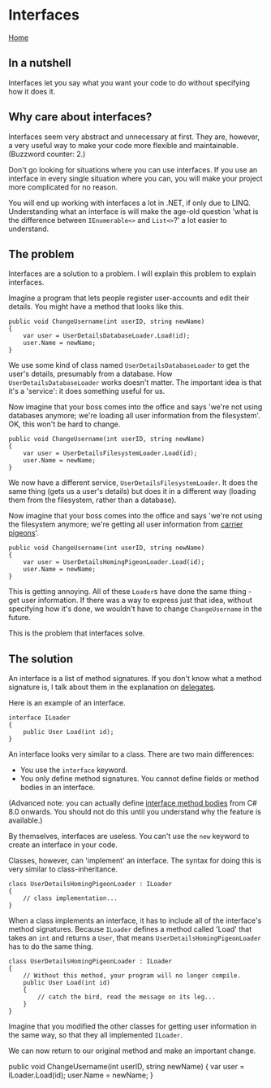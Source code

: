 # Interfaces

[Home](intro.md)

## In a nutshell

Interfaces let you say what you want your code to do without specifying how it does it.

## Why care about interfaces?

Interfaces seem very abstract and unnecessary at first. They are, however, a very useful way to make your code more flexible and maintainable. (Buzzword counter: 2.)

Don't go looking for situations where you can use interfaces. If you use an interface in every single situation where you can, you will make your project more complicated for no reason. 

You will end up working with interfaces a lot in .NET, if only due to LINQ. Understanding what an interface is will make the age-old question 'what is the difference between `IEnumerable<>` and `List<>`?' a lot easier to understand.

## The problem

Interfaces are a solution to a problem. I will explain this problem to explain interfaces.

Imagine a program that lets people register user-accounts and edit their details. You might have a method that looks like this.

```
public void ChangeUsername(int userID, string newName)
{
    var user = UserDetailsDatabaseLoader.Load(id);
    user.Name = newName;
}
```

We use some kind of class named `UserDetailsDatabaseLoader` to get the user's details, presumably from a database. How `UserDetailsDatabaseLoader` works doesn't matter. The important idea is that it's a 'service': it does something useful for us. 

Now imagine that your boss comes into the office and says 'we're not using databases anymore; we're loading all user information from the filesystem'. OK, this won't be hard to change. 

```
public void ChangeUsername(int userID, string newName)
{
    var user = UserDetailsFilesystemLoader.Load(id);
    user.Name = newName;
}
```

We now have a different service, `UserDetailsFilesystemLoader`. It does the same thing (gets us a user's details) but does it in a different way (loading them from the filesystem, rather than a database).

Now imagine that your boss comes into the office and says 'we're not using the filesystem anymore; we're getting all user information from [carrier pigeons](https://en.wikipedia.org/wiki/Homing_pigeon)'. 

```
public void ChangeUsername(int userID, string newName)
{
    var user = UserDetailsHomingPigeonLoader.Load(id);
    user.Name = newName;
}
```

This is getting annoying. All of these `Loader`s have done the same thing - get user information. If there was a way to express just that idea, without specifying how it's done, we wouldn't have to change `ChangeUsername` in the future.

This is the problem that interfaces solve.

## The solution

An interface is a list of method signatures. If you don't know what a method signature is, I talk about them in the explanation on [delegates](delegates.md).

Here is an example of an interface. 

```
interface ILoader
{
    public User Load(int id);
}
```

An interface looks very similar to a class. There are two main differences:
* You use the `interface` keyword.
* You only define method signatures. You cannot define fields or method bodies in an interface.

(Advanced note: you can actually define [interface method bodies](https://www.infoq.com/articles/default-interface-methods-cs8/) from C# 8.0 onwards. You should not do this until you understand why the feature is available.)

By themselves, interfaces are useless. You can't use the `new` keyword to create an interface in your code.

Classes, however, can 'implement' an interface. The syntax for doing this is very similar to class-inheritance.

```
class UserDetailsHomingPigeonLoader : ILoader
{
    // class implementation...
}
```

When a class implements an interface, it has to include all of the interface's method signatures. Because `ILoader` defines a method called 'Load' that takes an `int` and returns a `User`, that means `UserDetailsHomingPigeonLoader` has to do the same thing.

```
class UserDetailsHomingPigeonLoader : ILoader
{
    // Without this method, your program will no longer compile.
    public User Load(int id)
    {
        // catch the bird, read the message on its leg...
    }
}
```

Imagine that you modified the other classes for getting user information in the same way, so that they all implemented `ILoader`.

We can now return to our original method and make an important change.

public void ChangeUsername(int userID, string newName)
{
    var user = ILoader.Load(id);
    user.Name = newName;
}